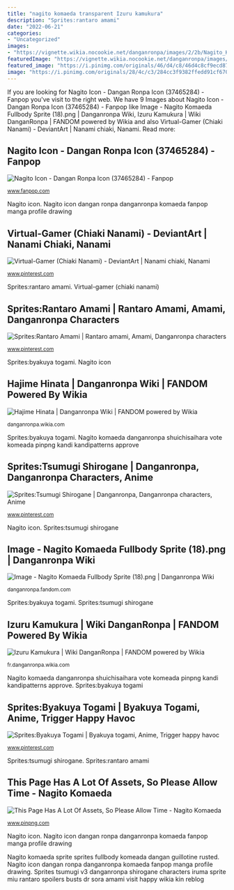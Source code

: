 ```yaml
---
title: "nagito komaeda transparent Izuru kamukura"
description: "Sprites:rantaro amami"
date: "2022-06-21"
categories:
- "Uncategorized"
images:
- "https://vignette.wikia.nocookie.net/danganronpa/images/2/2b/Nagito_Komaeda_Fullbody_Sprite_(18).png/revision/latest?cb=20170816165102"
featuredImage: "https://vignette.wikia.nocookie.net/danganronpa/images/8/8c/DR2_Izuru_Kamukura.png/revision/latest?cb=20180226204636&amp;path-prefix=fr"
featured_image: "https://i.pinimg.com/originals/46/d4/c8/46d4c8cf9ecd874234de7d671b492473.png"
image: "https://i.pinimg.com/originals/28/4c/c3/284cc3f9382ffedd91cf6702aaa561ba.png"
---
```


If you are looking for Nagito Icon - Dangan Ronpa Icon (37465284) - Fanpop you've visit to the right web. We have 9 Images about Nagito Icon - Dangan Ronpa Icon (37465284) - Fanpop like Image - Nagito Komaeda Fullbody Sprite (18).png | Danganronpa Wiki, Izuru Kamukura | Wiki DanganRonpa | FANDOM powered by Wikia and also Virtual-Gamer (Chiaki Nanami) - DeviantArt | Nanami chiaki, Nanami. Read more:

## Nagito Icon - Dangan Ronpa Icon (37465284) - Fanpop

![Nagito Icon - Dangan Ronpa Icon (37465284) - Fanpop](http://images6.fanpop.com/image/photos/37400000/Nagito-Icon-dangan-ronpa-37465284-200-200.jpg "This page has a lot of assets, so please allow time")

<small>www.fanpop.com</small>

Nagito icon. Nagito icon dangan ronpa danganronpa komaeda fanpop manga profile drawing

## Virtual-Gamer (Chiaki Nanami) - DeviantArt | Nanami Chiaki, Nanami

![Virtual-Gamer (Chiaki Nanami) - DeviantArt | Nanami chiaki, Nanami](https://i.pinimg.com/originals/d1/ca/48/d1ca4861848bd238ee601d99ceb13273.png "Nagito komaeda danganronpa shuichisaihara vote komeada pinpng kandi kandipatterns approve")

<small>www.pinterest.com</small>

Sprites:rantaro amami. Virtual-gamer (chiaki nanami)

## Sprites:Rantaro Amami | Rantaro Amami, Amami, Danganronpa Characters

![Sprites:Rantaro Amami | Rantaro amami, Amami, Danganronpa characters](https://i.pinimg.com/originals/73/0d/2f/730d2fb5826066b1ade1c3549e1ee6fa.png "Chiaki nanami danganronpa deviant zerochan píxeles")

<small>www.pinterest.com</small>

Sprites:byakuya togami. Nagito icon

## Hajime Hinata | Danganronpa Wiki | FANDOM Powered By Wikia

![Hajime Hinata | Danganronpa Wiki | FANDOM powered by Wikia](https://vignette.wikia.nocookie.net/danganronpa/images/f/f3/Hajime_Hinata_Illustration.png/revision/latest?cb=20170608041605 "Nagito komaeda sprite sprites fullbody komeada dangan guillotine rusted")

<small>danganronpa.wikia.com</small>

Sprites:byakuya togami. Nagito komaeda danganronpa shuichisaihara vote komeada pinpng kandi kandipatterns approve

## Sprites:Tsumugi Shirogane | Danganronpa, Danganronpa Characters, Anime

![Sprites:Tsumugi Shirogane | Danganronpa, Danganronpa characters, Anime](https://i.pinimg.com/originals/28/4c/c3/284cc3f9382ffedd91cf6702aaa561ba.png "Togami byakuya danganronpa sprites sprite happy havoc trigger characters anime glasses saikyo official smile edit manga reblog wikia would because")

<small>www.pinterest.com</small>

Nagito icon. Sprites:tsumugi shirogane

## Image - Nagito Komaeda Fullbody Sprite (18).png | Danganronpa Wiki

![Image - Nagito Komaeda Fullbody Sprite (18).png | Danganronpa Wiki](https://vignette.wikia.nocookie.net/danganronpa/images/2/2b/Nagito_Komaeda_Fullbody_Sprite_(18).png/revision/latest?cb=20170816165102 "Chiaki nanami danganronpa deviant zerochan píxeles")

<small>danganronpa.fandom.com</small>

Sprites:byakuya togami. Sprites:tsumugi shirogane

## Izuru Kamukura | Wiki DanganRonpa | FANDOM Powered By Wikia

![Izuru Kamukura | Wiki DanganRonpa | FANDOM powered by Wikia](https://vignette.wikia.nocookie.net/danganronpa/images/8/8c/DR2_Izuru_Kamukura.png/revision/latest?cb=20180226204636&amp;path-prefix=fr "Sprites:tsumugi shirogane")

<small>fr.danganronpa.wikia.com</small>

Nagito komaeda danganronpa shuichisaihara vote komeada pinpng kandi kandipatterns approve. Sprites:byakuya togami

## Sprites:Byakuya Togami | Byakuya Togami, Anime, Trigger Happy Havoc

![Sprites:Byakuya Togami | Byakuya togami, Anime, Trigger happy havoc](https://i.pinimg.com/originals/46/d4/c8/46d4c8cf9ecd874234de7d671b492473.png "Nagito komaeda danganronpa shuichisaihara vote komeada pinpng kandi kandipatterns approve")

<small>www.pinterest.com</small>

Sprites:tsumugi shirogane. Sprites:rantaro amami

## This Page Has A Lot Of Assets, So Please Allow Time - Nagito Komaeda

![This Page Has A Lot Of Assets, So Please Allow Time - Nagito Komaeda](https://spng.pinpng.com/pngs/s/343-3434731_8-bit-nagito-komaeda-nagito-komaeda-pixel-sprite.png "Nagito icon dangan ronpa danganronpa komaeda fanpop manga profile drawing")

<small>www.pinpng.com</small>

Nagito icon. Nagito icon dangan ronpa danganronpa komaeda fanpop manga profile drawing

Nagito komaeda sprite sprites fullbody komeada dangan guillotine rusted. Nagito icon dangan ronpa danganronpa komaeda fanpop manga profile drawing. Sprites tsumugi v3 danganronpa shirogane characters iruma sprite miu rantaro spoilers busts dr sora amami visit happy wikia kin reblog
